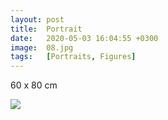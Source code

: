 ```yaml
---
layout: post
title:  Portrait
date:   2020-05-03 16:04:55 +0300
image:  08.jpg
tags:   [Portraits, Figures]
---
```

60 x 80 cm                                                                          

![]({{site.baseurl}}/img/08.jpg)